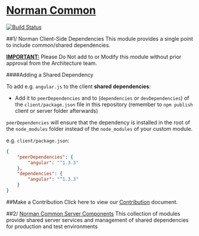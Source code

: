 [Norman Common](https://github.wdf.sap.corp/Norman/Common)
=============

[![Build Status](https://build-jenkins.wdf.sap.corp/jenkins/buildStatus/icon?job=Common-master)](https://build-jenkins.wdf.sap.corp/jenkins/job/Common-master/)


##1/ Norman Client-Side Dependencies
This module provides a single point to include common/shared dependencies.

**<u>IMPORTANT:</u>** Please Do Not add to or Modify this module without prior approval from the Architecture team.

####Adding a Shared Dependency

To add  e.g. `angular.js` to the client **shared dependencies**:
- Add it to `peerDependencies` and to (`dependencies` or `devDependencies`) of the `client/package.json` file in this repository (remember to `npm publish` client or server folder afterwards)

`peerDependencies` will ensure that the dependency is installed in the root of the `node_modules` folder instead of the `node_modules` of your custom module.

e.g. `client/package.json`:

```json
{
    "peerDependencies": {
        "angular": "^1.3.3"
    },
    "dependencies": {
        "angular": "^1.3.3"
    }  
}
```

##Make a Contribution
Click here to view our [Contribution](https://github.wdf.sap.corp/Norman/Norman/blob/master/Contributing.md) document.


##2/ [Norman Common Server Components](server/README.md)
This collection of modules provide shared server services and management of shared dependencies for production and test environments  
